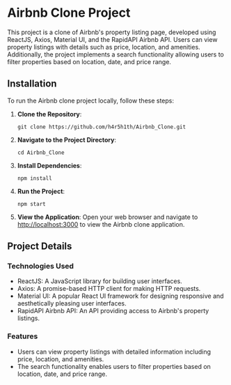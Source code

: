 # Airbnb Clone Project

This project is a clone of Airbnb's property listing page, developed using ReactJS, Axios, Material UI, and the RapidAPI Airbnb API. Users can view property listings with details such as price, location, and amenities. Additionally, the project implements a search functionality allowing users to filter properties based on location, date, and price range.

## Installation

To run the Airbnb clone project locally, follow these steps:

1. **Clone the Repository**: 
    ```
    git clone https://github.com/h4r5h1th/Airbnb_Clone.git
    ```

2. **Navigate to the Project Directory**:
    ```
    cd Airbnb_Clone
    ```

3. **Install Dependencies**:
    ```
    npm install
    ```

4. **Run the Project**:
    ```
    npm start
    ```

5. **View the Application**:
    Open your web browser and navigate to [http://localhost:3000](http://localhost:3000) to view the Airbnb clone application.

## Project Details

### Technologies Used
- ReactJS: A JavaScript library for building user interfaces.
- Axios: A promise-based HTTP client for making HTTP requests.
- Material UI: A popular React UI framework for designing responsive and aesthetically pleasing user interfaces.
- RapidAPI Airbnb API: An API providing access to Airbnb's property listings.

### Features
- Users can view property listings with detailed information including price, location, and amenities.
- The search functionality enables users to filter properties based on location, date, and price range.
